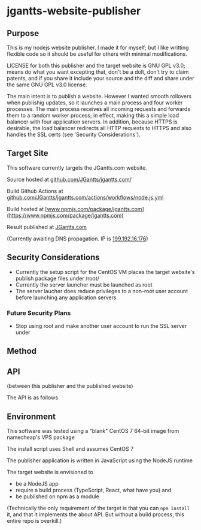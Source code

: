 # jgantts-website-publisher
 
## Purpose
 
This is my nodejs website publisher.
I made it for myself; but I like writting flexible code so it should be useful for others with minimal modifications.

LICENSE for both this publisher and the target website is GNU GPL v3.0;
means do what you want excepting that, don't be a dolt, don't try to claim patents, and if you share it include your source and the diff and share under the same GNU GPL v3.0 license.

The main intent is to publish a website.
However I wanted smooth rollovers when publishig updates, so it launches a main process and four worker processes.
The main process receives all incoming requests and forwards them to a random worker process;
in effect, making this a simple load balancer with four application servers.
In addition, because HTTPS is desirable, the load balancer redirects all HTTP requests to HTTPS and also handles the SSL certs (see 'Security Considerations').

## Target Site

This software currently targets the JGantts.com website.

Source hosted at [github.com/JGantts/jgantts.com/](https://github.com/JGantts/jgantts.com/)

Build Github Actions at [github.com/JGantts/jgantts.com/actions/workflows/node.js.yml](https://github.com/JGantts/jgantts.com/actions/workflows/node.js.yml)

Build hosted at [www.npmjs.com/package/jgantts.com](https://www.npmjs.com/package/jgantts.com)

Result published at [JGantts.com](https://jgantts.com/)

(Currently awaiting DNS propagation. IP is [199.192.16.176](http://199.192.16.176/))

## Security Considerations

 - Currently the setup script for the CentOS VM places the target website's publish package files under /root/
 - Currently the server launcher must be launched as root
 - The server laucher does reduce privileges to a non-root user account before launching any application servers

### Future Security Plans

 - Stop using root and make another user account to run the SSL server under

## Method

## API
(between this publisher and the published website)

The API is as follows

## Environment

This software was tested using a "blank" CentOS 7 64-bit image from namecheap's VPS package

The install script uses Shell and assumes CentOS 7

The publisher application is written in JavaScript using the NodeJS runtime

The target website is envisioned to
 - be a NodeJS app
 - require a build process (TypeScript, React, what have you) and
 - be published on npm as a module

(Technically the only requirement of the target is that you can `npm install` it, and that it implements the about API. But without a build process, this entire repo is overkill.)
